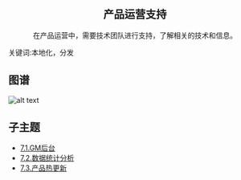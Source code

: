<h2 align="center">产品运营支持</h2>
<p align="center">在产品运营中，需要技术团队进行支持，了解相关的技术和信息。</p>
<p">关键词:本地化，分发</p>

## 图谱
![alt text](https://github.com/gonglei007/GameDevMind/blob/main/exports/7.产品运营支持.png?raw=true)

## 子主题
* [7.1.GM后台](https://github.com/gonglei007/GameDevMind/blob/main/mds/7.1.GM后台.md)
* [7.2.数据统计分析](https://github.com/gonglei007/GameDevMind/blob/main/mds/7.2.数据统计分析.md)
* [7.3.产品热更新](https://github.com/gonglei007/GameDevMind/blob/main/mds/7.3.产品热更新.md)
